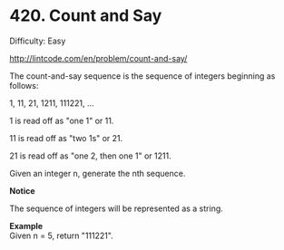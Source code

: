 # 420. Count and Say

Difficulty: Easy

http://lintcode.com/en/problem/count-and-say/

The count-and-say sequence is the sequence of integers beginning as follows:

1, 11, 21, 1211, 111221, ...

1 is read off as "one 1" or 11.

11 is read off as "two 1s" or 21.

21 is read off as "one 2, then one 1" or 1211.

Given an integer n, generate the nth sequence.

**Notice**  

The sequence of integers will be represented as a string.

**Example**  
Given n = 5, return "111221".
